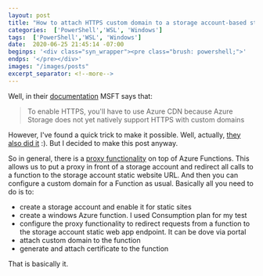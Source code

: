 ```yaml
---
layout: post
title: "How to attach HTTPS custom domain to a storage account-based static website"
categories:  ['PowerShell','WSL', 'Windows']
tags:  ['PowerShell','WSL', 'Windows']
date:  2020-06-25 21:45:14 -07:00
beginps: '<div class="syn_wrapper"><pre class="brush: powershell;">'
endps: '</pre></div>'
images: "/images/posts"
excerpt_separator: <!--more-->
---
```


Well, in their [documentation](https://docs.microsoft.com/en-us/azure/storage/blobs/storage-blob-static-website#mapping-a-custom-domain-to-a-static-website-url) MSFT says that:

> To enable HTTPS, you'll have to use Azure CDN because Azure Storage does not yet natively support HTTPS with custom domains

However, I've found a quick trick to make it possible. Well, actually, [they also did it](https://azure.microsoft.com/en-us/services/app-service/static/) :). But I decided to make this post anyway.

So in general, there is a [proxy functionality](https://docs.microsoft.com/en-us/azure/azure-functions/functions-proxies) on top of Azure Functions. This allows us to put a proxy in front of a storage account and redirect all calls to a function to the storage account static website URL. And then you can configure a custom domain for a Function as usual. Basically all you need to do is to:

- create a storage account and enable it for static sites
- create a windows Azure function. I used Consumption plan for my test
- configure the proxy functionality to redirect requests from a function to the storage account static web app endpoint. It can be dove via portal
- attach custom domain to the function
- generate and attach certificate to the function

That is basically it.
